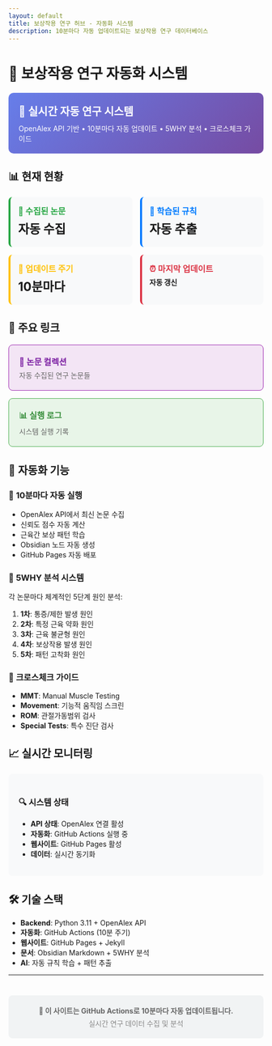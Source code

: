 ```yaml
---
layout: default
title: 보상작용 연구 허브 - 자동화 시스템
description: 10분마다 자동 업데이트되는 보상작용 연구 데이터베이스
---
```


# 🧠 보상작용 연구 자동화 시스템

<div style="background: linear-gradient(135deg, #667eea 0%, #764ba2 100%); color: white; padding: 20px; border-radius: 10px; margin: 20px 0;">
  <h2 style="margin: 0; color: white;">🤖 실시간 자동 연구 시스템</h2>
  <p style="margin: 10px 0 0 0;">OpenAlex API 기반 • 10분마다 자동 업데이트 • 5WHY 분석 • 크로스체크 가이드</p>
</div>

## 📊 현재 현황

<div style="display: grid; grid-template-columns: repeat(auto-fit, minmax(200px, 1fr)); gap: 15px; margin: 20px 0;">
  <div style="background: #f8f9fa; padding: 15px; border-radius: 8px; border-left: 4px solid #28a745;">
    <h3 style="margin: 0; color: #28a745;">📄 수집된 논문</h3>
    <p style="font-size: 24px; font-weight: bold; margin: 5px 0;">자동 수집</p>
  </div>
  <div style="background: #f8f9fa; padding: 15px; border-radius: 8px; border-left: 4px solid #007bff;">
    <h3 style="margin: 0; color: #007bff;">🧠 학습된 규칙</h3>
    <p style="font-size: 24px; font-weight: bold; margin: 5px 0;">자동 추출</p>
  </div>
  <div style="background: #f8f9fa; padding: 15px; border-radius: 8px; border-left: 4px solid #ffc107;">
    <h3 style="margin: 0; color: #ffc107;">🔄 업데이트 주기</h3>
    <p style="font-size: 24px; font-weight: bold; margin: 5px 0;">10분마다</p>
  </div>
  <div style="background: #f8f9fa; padding: 15px; border-radius: 8px; border-left: 4px solid #dc3545;">
    <h3 style="margin: 0; color: #dc3545;">⏰ 마지막 업데이트</h3>
    <p style="font-size: 14px; font-weight: bold; margin: 5px 0;">자동 갱신</p>
  </div>
</div>

## 🔗 주요 링크

<div style="display: grid; grid-template-columns: repeat(auto-fit, minmax(250px, 1fr)); gap: 15px; margin: 20px 0;">
  <a href="./papers/" style="text-decoration: none;">
    <div style="background: #f3e5f5; padding: 20px; border-radius: 8px; border: 1px solid #9c27b0;">
      <h3 style="margin: 0; color: #7b1fa2;">📄 논문 컬렉션</h3>
      <p style="color: #666; margin: 5px 0 0 0;">자동 수집된 연구 논문들</p>
    </div>
  </a>
  <a href="./logs/" style="text-decoration: none;">
    <div style="background: #e8f5e8; padding: 20px; border-radius: 8px; border: 1px solid #4caf50;">
      <h3 style="margin: 0; color: #388e3c;">📊 실행 로그</h3>
      <p style="color: #666; margin: 5px 0 0 0;">시스템 실행 기록</p>
    </div>
  </a>
</div>

## 🚀 **자동화 기능**

### 🔄 **10분마다 자동 실행**
- OpenAlex API에서 최신 논문 수집
- 신뢰도 점수 자동 계산
- 근육간 보상 패턴 학습
- Obsidian 노드 자동 생성
- GitHub Pages 자동 배포

### 🧠 **5WHY 분석 시스템**
각 논문마다 체계적인 5단계 원인 분석:
1. **1차**: 통증/제한 발생 원인
2. **2차**: 특정 근육 약화 원인
3. **3차**: 근육 불균형 원인
4. **4차**: 보상작용 발생 원인
5. **5차**: 패턴 고착화 원인

### 🎯 **크로스체크 가이드**
- **MMT**: Manual Muscle Testing
- **Movement**: 기능적 움직임 스크린
- **ROM**: 관절가동범위 검사
- **Special Tests**: 특수 진단 검사

## 📈 **실시간 모니터링**

<div style="background: #f8f9fa; padding: 20px; border-radius: 8px; margin: 20px 0;">
  <h3>🔍 시스템 상태</h3>
  <ul>
    <li><strong>API 상태</strong>: OpenAlex 연결 활성</li>
    <li><strong>자동화</strong>: GitHub Actions 실행 중</li>
    <li><strong>웹사이트</strong>: GitHub Pages 활성</li>
    <li><strong>데이터</strong>: 실시간 동기화</li>
  </ul>
</div>

## 🛠️ **기술 스택**

- **Backend**: Python 3.11 + OpenAlex API
- **자동화**: GitHub Actions (10분 주기)
- **웹사이트**: GitHub Pages + Jekyll
- **문서**: Obsidian Markdown + 5WHY 분석
- **AI**: 자동 규칙 학습 + 패턴 추출

---

<div style="text-align: center; margin: 40px 0; padding: 20px; background: #f1f3f4; border-radius: 8px;">
  <p style="color: #666; margin: 0;"><strong>🤖 이 사이트는 GitHub Actions로 10분마다 자동 업데이트됩니다.</strong></p>
  <p style="color: #888; margin: 5px 0 0 0; font-size: 14px;">실시간 연구 데이터 수집 및 분석</p>
</div>